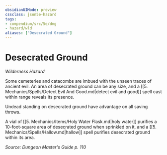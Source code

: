 ```yaml
---
obsidianUIMode: preview
cssclass: json5e-hazard
tags:
- compendium/src/5e/dmg
- hazard/wld
aliases: ["Desecrated Ground"]
---
```

# Desecrated Ground
*Wilderness Hazard*  

Some cemeteries and catacombs are imbued with the unseen traces of ancient evil. An area of desecrated ground can be any size, and a [[5. Mechanics/Spells/Detect Evil And Good.md\|detect evil and good]] spell cast within range reveals its presence.

Undead standing on desecrated ground have advantage on all saving throws.

A vial of [[5. Mechanics/Items/Holy Water Flask.md\|holy water]] purifies a 10-foot-square area of desecrated ground when sprinkled on it, and a [[5. Mechanics/Spells/Hallow.md\|hallow]] spell purifies desecrated ground within its area.

*Source: Dungeon Master's Guide p. 110*